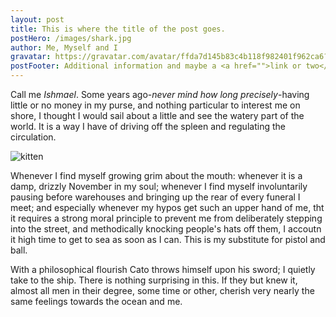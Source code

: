 ```yaml
---
layout: post
title: This is where the title of the post goes.
postHero: /images/shark.jpg
author: Me, Myself and I
gravatar: https://gravatar.com/avatar/ffda7d145b83c4b118f982401f962ca6?s=150
postFooter: Additional information and maybe a <a href="">link or two</a>
---
```



Call me *Ishmael*. Some years ago-*never mind how long precisely*-having little or no money in my purse, and nothing particular to interest me on shore, I thought I would sail about a little and see the watery part of the world. It is a way I have of driving off the spleen and regulating the circulation. 

<img class="pull-left" src="https://placecats.com/g/400/200" alt="kitten">

Whenever I find myself growing grim about the mouth: whenever it is a damp, drizzly November in my soul; whenever I find myself involuntarily pausing before warehouses and bringing up the rear of every funeral I meet; and especially whenever my hypos get such an upper hand of me, tht it requires a strong moral principle to prevent me from deliberately stepping into the street, and methodically knocking people's hats off them, I accoutn it high time to get to sea as soon as I can. This is my substitute for pistol and ball.

With a philosophical flourish Cato throws himself upon his sword; I quietly take to the ship. There is nothing surprising in this. If they but knew it, almost all men in their degree, some time or other, cherish very nearly the same feelings towards the ocean and me.


